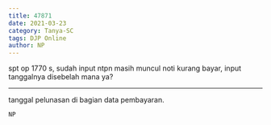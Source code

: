 ```yaml
---
title: 47871
date: 2021-03-23
category: Tanya-SC
tags: DJP Online
author: NP
---
```


spt op 1770 s, sudah input ntpn masih muncul noti kurang bayar, input tanggalnya disebelah mana ya?

---

tanggal pelunasan di bagian data pembayaran.

`NP`
